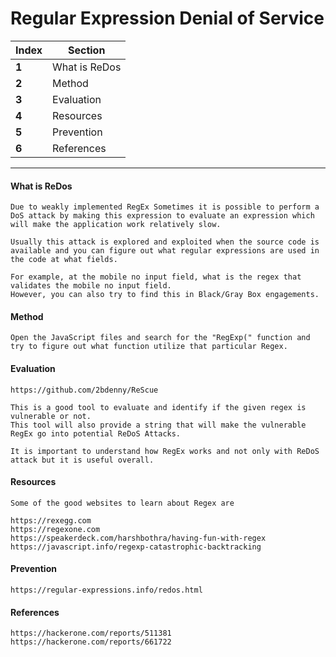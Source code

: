 #  Regular Expression Denial of Service

Index | Section
--- | ---
**1** | What is ReDos
**2** | Method
**3** | Evaluation
**4** | Resources
**5** | Prevention
**6** | References

___
#### What is ReDos
```
Due to weakly implemented RegEx Sometimes it is possible to perform a DoS attack by making this expression to evaluate an expression which will make the application work relatively slow.

Usually this attack is explored and exploited when the source code is available and you can figure out what regular expressions are used in the code at what fields. 

For example, at the mobile no input field, what is the regex that validates the mobile no input field.
However, you can also try to find this in Black/Gray Box engagements. 
```

#### Method

```
Open the JavaScript files and search for the "RegExp(" function and try to figure out what function utilize that particular Regex.
```
#### Evaluation
```
https://github.com/2bdenny/ReScue 

This is a good tool to evaluate and identify if the given regex is vulnerable or not. 
This tool will also provide a string that will make the vulnerable RegEx go into potential ReDoS Attacks.

It is important to understand how RegEx works and not only with ReDoS attack but it is useful overall.
```
#### Resources
```
Some of the good websites to learn about Regex are

https://rexegg.com
https://regexone.com
https://speakerdeck.com/harshbothra/having-fun-with-regex
https://javascript.info/regexp-catastrophic-backtracking
```
#### Prevention
```
https://regular-expressions.info/redos.html 
```
#### References
```
https://hackerone.com/reports/511381
https://hackerone.com/reports/661722
```
